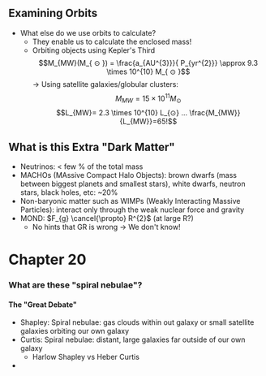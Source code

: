 ## Examining Orbits
- What else do we use orbits to calculate?
	- They enable us to calculate the enclosed mass!
	- Orbiting objects using Kepler's Third
$$M_{MW}(M_{ ⊙ }) = \frac{a_{AU^{3}}}{ P_{yr^{2}}} \approx 9.3 \times 10^{10} M_{ ⊙ }$$
		→ Using satellite galaxies/globular clusters:
		$$M_{MW}= 15 \times 10^{11} M_{⊙}$$
$$L_{MW}= 2.3 \times 10^{10} L_{⊙} ... \frac{M_{MW}}{L_{MW}}=65!$$

## What is this Extra "Dark Matter"
- Neutrinos: < few % of the total mass
- MACHOs (MAssive Compact Halo Objects): brown dwarfs (mass between biggest planets and smallest stars), white dwarfs, neutron stars, black holes, etc: ~20%
- Non-baryonic matter such as WIMPs (Weakly Interacting Massive Particles): interact only through the weak nuclear force and gravity
- MOND: $F_{g} \cancel{\propto} R^{2}$ (at large R?)
	- No hints that GR is wrong
	→ We don't know!

# Chapter 20
### What are these "spiral nebulae"?
#### The "Great Debate"
- Shapley: Spiral nebulae: gas clouds within out galaxy or small satellite galaxies orbiting our own galaxy
- Curtis: Spiral nebulae: distant, large galaxies far outside of our own galaxy
	- Harlow Shapley vs Heber Curtis
- 

